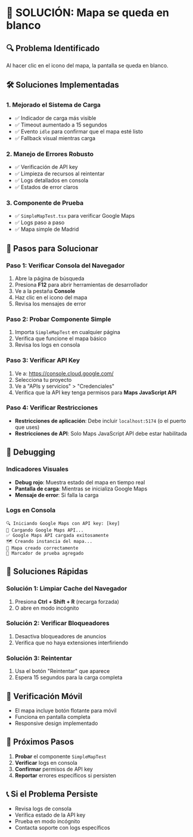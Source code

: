 # 🚨 SOLUCIÓN: Mapa se queda en blanco

## 🔍 **Problema Identificado**
Al hacer clic en el icono del mapa, la pantalla se queda en blanco.

## 🛠️ **Soluciones Implementadas**

### 1. **Mejorado el Sistema de Carga**
- ✅ Indicador de carga más visible
- ✅ Timeout aumentado a 15 segundos
- ✅ Evento `idle` para confirmar que el mapa esté listo
- ✅ Fallback visual mientras carga

### 2. **Manejo de Errores Robusto**
- ✅ Verificación de API key
- ✅ Limpieza de recursos al reintentar
- ✅ Logs detallados en consola
- ✅ Estados de error claros

### 3. **Componente de Prueba**
- ✅ `SimpleMapTest.tsx` para verificar Google Maps
- ✅ Logs paso a paso
- ✅ Mapa simple de Madrid

## 🔧 **Pasos para Solucionar**

### **Paso 1: Verificar Consola del Navegador**
1. Abre la página de búsqueda
2. Presiona **F12** para abrir herramientas de desarrollador
3. Ve a la pestaña **Console**
4. Haz clic en el icono del mapa
5. Revisa los mensajes de error

### **Paso 2: Probar Componente Simple**
1. Importa `SimpleMapTest` en cualquier página
2. Verifica que funcione el mapa básico
3. Revisa los logs en consola

### **Paso 3: Verificar API Key**
1. Ve a: https://console.cloud.google.com/
2. Selecciona tu proyecto
3. Ve a "APIs y servicios" > "Credenciales"
4. Verifica que la API key tenga permisos para **Maps JavaScript API**

### **Paso 4: Verificar Restricciones**
- **Restricciones de aplicación**: Debe incluir `localhost:5174` (o el puerto que uses)
- **Restricciones de API**: Solo Maps JavaScript API debe estar habilitada

## 🐛 **Debugging**

### **Indicadores Visuales**
- **Debug rojo**: Muestra estado del mapa en tiempo real
- **Pantalla de carga**: Mientras se inicializa Google Maps
- **Mensaje de error**: Si falla la carga

### **Logs en Consola**
```
🔍 Iniciando Google Maps con API key: [key]
📡 Cargando Google Maps API...
✅ Google Maps API cargada exitosamente
🗺️ Creando instancia del mapa...
🎯 Mapa creado correctamente
📍 Marcador de prueba agregado
```

## 🚀 **Soluciones Rápidas**

### **Solución 1: Limpiar Cache del Navegador**
1. Presiona **Ctrl + Shift + R** (recarga forzada)
2. O abre en modo incógnito

### **Solución 2: Verificar Bloqueadores**
1. Desactiva bloqueadores de anuncios
2. Verifica que no haya extensiones interfiriendo

### **Solución 3: Reintentar**
1. Usa el botón "Reintentar" que aparece
2. Espera 15 segundos para la carga completa

## 📱 **Verificación Móvil**
- El mapa incluye botón flotante para móvil
- Funciona en pantalla completa
- Responsive design implementado

## 🎯 **Próximos Pasos**
1. **Probar** el componente `SimpleMapTest`
2. **Verificar** logs en consola
3. **Confirmar** permisos de API key
4. **Reportar** errores específicos si persisten

## 📞 **Si el Problema Persiste**
- Revisa logs de consola
- Verifica estado de la API key
- Prueba en modo incógnito
- Contacta soporte con logs específicos
